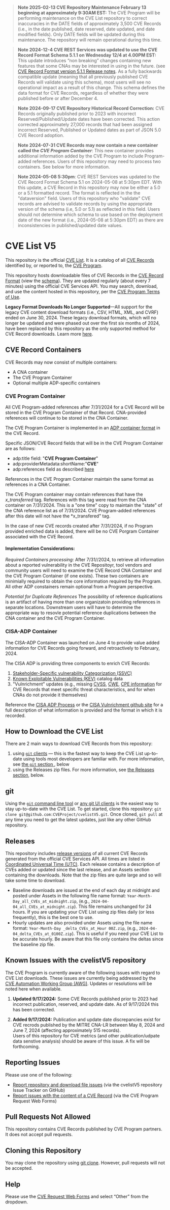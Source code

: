 >**Note 2025-02-13 CVE Repository Maintenance February 13 beginning at approximately 9:30AM EST:**  The CVE Program will be performing maintenance on the CVE List repository to correct inaccuracies in the DATE fields of approximately 3,500 CVE Records (i.e., in the date published, date reserved, date updated, and date modified fields). Only DATE fields will be updated during this maintenance. The repository will remain operational during this time.
>

>**Note 2024-12-4 CVE REST Services was updated to use the CVE Record Format Schema 5.1.1 on Wednesday 12/4 at 4.00PM EST:** This update introduces “non breaking” changes containing new features that some CNAs may be interested in using in the future.  (see  [CVE Record Format version 5.1.1 Release notes](https://github.com/CVEProject/cve-schema/releases/tag/v5.1.1-rc2).  As a fully backwards compatible update (meaning that all previously published CVE Records will validate using this schema),  most users will see no  operational impact as a result of this change.    This schema defines the data format for CVE Records, regardless of whether they were published before or after December 4.  

>**Note 2024-09-17 CVE Repository Historical Record Correction:** CVE Records originally published prior to 2023 with incorrect Reserved/Published/Update dates have been corrected.  This action corrected approximately 27,000 records that had been assigned incorrect Reserved, Published or Updated dates as part of JSON 5.0 CVE Record adoption.

> **Note 2024-07-31 CVE Records may now contain a new container called the *CVE Program Container***:  This new container provides additional information added by the CVE Program to include Program-added references.  Users of this repository may need to process two containers.  See below for more information.   

> **Note 2024-05-08 5:30pm**:  CVE REST Services was updated to the CVE Record Format Schema 5.1 on 2024-05-08 at 5:30pm EDT.  With this update, a CVE Record in this repository may now be either a 5.0 or a 5.1 formatted record.   The format is reflected in the the "dataversion" field.  Users of this repository who "validate" CVE records are advised to validate records by using the  appropriate version of the schema (i.e, 5.0 or 5.1) as reflected in this field.  Users should not determine which schema to use based on the deployment date of the new format (i.e., 2024-05-08 at 5:30pm EDT)  as there are inconsistencies in published/updated date values.
>  
# CVE List V5

This repository is the official [CVE List](https://www.cve.org/ResourcesSupport/Glossary?activeTerm=glossaryCVEList).  It is a catalog of all [CVE Records](https://www.cve.org/ResourcesSupport/Glossary?activeTerm=glossaryRecord) identified by, or reported to, the [CVE Program](https://www.cve.org/).

This repository hosts downloadable files of CVE Records in the [CVE Record Format](https://www.cve.org/AllResources/CveServices#cve-json-5) (view the [schema](https://github.com/CVEProject/cve-schema)). They are updated regularly (about every 7 minutes) using the official CVE Services API.  You may search, download, and use the content hosted in this repository, per the [CVE Program Terms of Use](https://www.cve.org/Legal/TermsOfUse).

**Legacy Format Downloads No Longer Supported**—All support for the legacy CVE content download formats (i.e., CSV, HTML, XML, and CVRF) ended on June 30, 2024. These legacy download formats, which will no longer be updated and were phased out over the first six months of 2024, have been replaced by this repository as the only supported method for CVE Record downloads. Learn more [here](https://www.cve.org/Media/News/item/blog/2024/07/02/Legacy-CVE-Download-Formats-No-Longer-Supported). 

## CVE Record Containers

CVE Records may now consist of multiple containers:
* A CNA container
* The CVE Program Container
* Optional multiple ADP-specific containers

### CVE Program Container

All CVE Program-added references after 7/31/2024 for a CVE Record will be stored in the CVE Program Container of that Record.  CNA-provided references will continue to be stored in the CNA Container. 

The CVE Program Container is implemented in an [ADP container format](https://cveproject.github.io/cve-schema/schema/docs/#oneOf_i0_containers_adp) in the CVE Record.

Specific JSON/CVE Record fields that will be in the CVE Program Container are as follows:
* adp:title field: "**CVE Program Container**"
* adp:providerMetadata:shortName:"**CVE**"
* adp:references field as described [here](https://cveproject.github.io/cve-schema/schema/docs/#oneOf_i0_containers_adp_items_references)

References in the CVE Program Container maintain the same format as references in a CNA Container.

The CVE Program container may contain references that have the *x_transferred* tag.  References with this tag were read from the CNA container on 7/31/2024.  This is a "one time" copy to maintain the "state" of the CNA reference list as of 7/31/2024.   CVE Program-added references after this date will not have the *x_transfered" tag.

In the case of new CVE records created after 7/31/2024, if no Program provided enriched data is added, there will be no CVE Porgram Container associated with the CVE Record. 

#### Implementation Considerations: 

*Required Containers processing:*  After 7/31//2024, to retrieve all information about a reported vulnerability in the CVE Repositoyr, tool vendors and community users will need to examine the CVE Record CNA Container and the CVE Program Container (if one exists).  These two containers are minimially required to obtain the core information required by the Program.  All other ADP constainers remain optional from a Program perspective.

*Potential for Duplicate References* The possibility of reference duplications is an artifact of having more than one organizatoin providing references in separate locations.   Downstream users will have to determine the appropriate way to resovle potential reference duplications between the CNA container and the CVE Program Container.   

### CISA-ADP Container

The CISA-ADP Container was launched on June 4 to provide value added information for CVE Records going forward, and retroactively to February, 2024.

The CISA ADP is providing three components to enrich CVE Records:
1. [Stakeholder-Specific vulnerability Categorization (SSVC)](https://www.cisa.gov/stakeholder-specific-vulnerability-categorization-ssvc)
1. [Known Exploitable Vulnerabilities (KEV)](https://www.cisa.gov/known-exploited-vulnerabilities-catalog) catalog data
1. "Vulnrichment" updates (e.g., missing [CVSS](https://www.first.org/cvss/), [CWE](https://cwe.mitre.org/), [CPE information](https://nvd.nist.gov/products/cpe) for CVE Records that meet specific threat characteristics, and for when CNAs do not provide it themselves)

Reference the [CISA ADP Process](https://www.cve.org/ProgramOrganization/ADPs)  or the [CISA Vulnrichment github site](https://github.com/cisagov/vulnrichment) for a full description of what information is provided and the format in which it is recorded. 

## How to Download the CVE List

There are 2 main ways to download CVE Records from this repository:
1. using [`git` clients](https://git-scm.com/) — this is the fastest way to keep the CVE List up-to-date using tools most developers are familiar with.  For more information, see [the `git` section ](#git), below
2. using the Releases zip files.  For more information, see [the Releases section](#releases), below.

## git

Using the [`git` command line tool](https://git-scm.com/) or [any git UI clients](https://git-scm.com/downloads/guis) is the easiest way to stay up-to-date with the CVE List.  To get started, clone this repository:  `git clone git@github.com:CVEProject/cvelistV5.git`.
Once cloned, `git pull` at any time you need to get the latest updates, just like any other GitHub repository.

## Releases

This repository includes [release versions](https://github.com/CVEProject/cvelistV5/releases) of all current CVE Records generated from the official CVE Services API. All times are listed in [Coordinated Universal Time (UTC)](https://en.wikipedia.org/wiki/Coordinated_Universal_Time).  Each release contains a description of CVEs added or updated since the last release, and an Assets section containing the downloads.  Note that the zip files are quite large and so will take some time to download.
* Baseline downloads are issued at the end of each day at midnight and posted under Assets in the following file name format: `Year-Month-Day_all_CVEs_at_midnight.zip`, (e.g., `2024-04-04_all_CVEs_at_midnight.zip`).  This file remains unchanged for 24 hours.  If you are updating your CVE List using zip files daily (or less frequently), this is the best one to use.
* Hourly updates are also provided under Assets using the file name format: `Year-Month-Day _delta_CVEs_at_Hour 00Z.zip`, (e.g., `2024-04-04_delta_CVEs_at_0100Z.zip`).  This is useful if you need your CVE List to be accurate hourly.  Be aware that this file only contains the deltas since the baseline zip file.

## Known Issues with the cvelistV5 repository

The CVE Program is currently aware of the following issues with regard to CVE List downloads. These issues are currently being addressed by the [CVE Automation Working Group (AWG)](https://www.cve.org/ProgramOrganization/WorkingGroups#AutomationWorkingGroupAWG). Updates or resolutions will be noted here when available.

1. **Updated 9/17/2024:** Some CVE Records published prior to 2023 had incorrect publication, reserved, and update date. As of 9/17/2024 this has been corrected.
   
1. **Added 9/17/2024:** Publication and update date discrepancies exist for CVE recrods published by the MITRE CNA-LR between May 8, 2024 and June 7, 2024 (affecting approximately 515 records).  
Users of this repository for CVE metrics (and other publication/udpate data senstive analysis) should be aware of this issue.  A fix will be forthcoming.

    

## Reporting Issues 

Please use one of the following: 

- [Report repository and download file issues](https://github.com/CVEProject/cvelistV5/issues) (via the cvelistV5 repository Issue Tracker on GitHub)
- [Report issues with the content of a CVE Record](https://cveform.mitre.org/) (via the CVE Program Request Web Forms) 

## Pull Requests Not Allowed 

This repository contains CVE Records published by CVE Program partners. It does not accept pull requests.

## Cloning this Repository

You may clone the repository using [git clone](https://github.com/git-guides/git-clone). However, pull requests will not be accepted. 

## Help

Please use the [CVE Request Web Forms](https://cveform.mitre.org/) and select “Other” from the dropdown.

